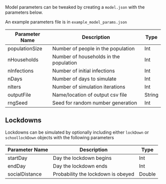 Model parameters can be tweaked by creating a `model.json` with the parameters
below.

An example parameters file is in `example_model_params.json`

| Parameter Name | Description                                      | Type         |
|----------------|--------------------------------------------------|--------------|
| populationSize | Number of people in the population               | Int          |
| nHouseholds    | Number of households in the population           | Int          |
| nInfections    | Number of initial infections                     | Int          |
| nDays          | Number of days to simulate                       | Int          |
| nIters         | Number of simulation iterations                  | Int          |
| outputFile     | Name/location of output csv file                 | String       |
| rngSeed        | Seed for random number generation                | Int          |

## Lockdowns 

Lockdowns can be simulated by optionally including either `lockDown` or
`schoollockDown` objects with the following parameters

| Parameter Name | Description                        | Type   |
|----------------|------------------------------------|--------|
| startDay       | Day the lockdown begins            | Int    |
| endDay         | Day the lockdown ends              | Int    |
| socialDistance | Probability the lockdown is obeyed | Double |
